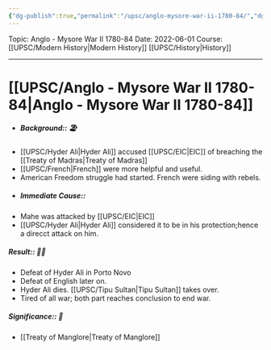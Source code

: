 ```yaml
---
{"dg-publish":true,"permalink":"/upsc/anglo-mysore-war-ii-1780-84/","dgHomeLink":true,"dgPassFrontmatter":false}
---
```


Topic: Anglo - Mysore War II 1780-84
Date: 2022-06-01
Course: [[UPSC/Modern History|Modern History]] [[UPSC/History|History]]


---



# [[UPSC/Anglo - Mysore War II 1780-84|Anglo - Mysore War II 1780-84]]
- ##### Background:: 🏖️
- [[UPSC/Hyder Ali|Hyder Ali]] accused [[UPSC/EIC|EIC]] of breaching the [[Treaty of Madras|Treaty of Madras]]
- [[UPSC/French|French]] were more helpful and useful. 
- American Freedom struggle had started. French were siding with rebels.
- ##### Immediate Cause::
- Mahe was attacked by [[UPSC/EIC|EIC]] 
- [[UPSC/Hyder Ali|Hyder Ali]] considered it to be in his protection;hence a direcct attack on him. 
##### Result:: 🤔💭
- Defeat of Hyder Ali in Porto Novo
- Defeat of English later on. 
- Hyder Ali dies. [[UPSC/Tipu Sultan|Tipu Sultan]] takes over. 
- Tired of all war; both part reaches conclusion to end war. 
##### Significance:: 👀
- [[Treaty of Manglore|Treaty of Manglore]]


  